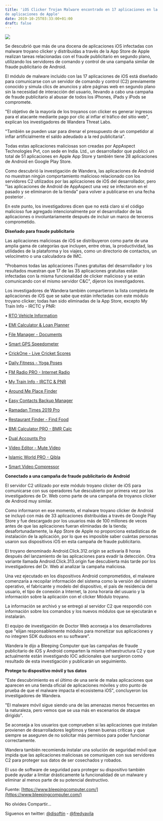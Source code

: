 ```yaml
---
title: 'iOS Clicker Trojan Malware encontrado en 17 aplicaciones en la tienda
de aplicaciones de Apple'
date: 2019-10-25T03:33:00+01:00
draft: false
---
```


[![](https://1.bp.blogspot.com/-DsLSd-kMstM/XbImL5weMEI/AAAAAAAALLk/KbWU5V6WwdEUQz0cn23zU-Ap1b6TMppRACLcBGAsYHQ/s640/The%2Binfected%2Bapps%2527%2Bicons.jpg)](https://1.bp.blogspot.com/-DsLSd-kMstM/XbImL5weMEI/AAAAAAAALLk/KbWU5V6WwdEUQz0cn23zU-Ap1b6TMppRACLcBGAsYHQ/s1600/The%2Binfected%2Bapps%2527%2Bicons.jpg)

  

Se descubrió que más de una docena de aplicaciones iOS infectadas con malware troyano clicker y distribuidas a través de la App Store de Apple realizan tareas relacionadas con el fraude publicitario en segundo plano, utilizando los servidores de comando y control de una campaña similar de fraude publicitario de Android.

  

El módulo de malware incluido con las 17 aplicaciones de iOS está diseñado para comunicarse con un servidor de comando y control (C2) previamente conocido y simula clics de anuncios y abre páginas web en segundo plano sin la necesidad de interacción del usuario, llevando a cabo una campaña de fraude publicitario al abusar de todos los iPhones, iPads y iPods se compromete.

  

"El objetivo de la mayoría de los troyanos con clicker es generar ingresos para el atacante mediante pago por clic al inflar el tráfico del sitio web", explican los investigadores de Wandera Threat Labs.

  

"También se pueden usar para drenar el presupuesto de un competidor al inflar artificialmente el saldo adeudado a la red publicitaria".

  

Todas estas aplicaciones maliciosas son creadas por AppAspect Technologies Pvt, con sede en India. Ltd., un desarrollador que publicó un total de 51 aplicaciones en Apple App Store y también tiene 28 aplicaciones de Android en Google Play Store.  

  

Como descubrió la investigación de Wandera, las aplicaciones de Android no muestran ningún comportamiento malicioso relacionado con los servidores C2 utilizados por las aplicaciones de iOS del desarrollador, pero "las aplicaciones de Android de AppAspect una vez se infectaron en el pasado y se eliminaron de la tienda" para volver a publicarse en una fecha posterior .

  

En este punto, los investigadores dicen que no está claro si el código malicioso fue agregado intencionalmente por el desarrollador de las aplicaciones o involuntariamente después de incluir un marco de terceros comprometido.

  

**Diseñado para fraude publicitario**

Las aplicaciones maliciosas de iOS se distribuyeron como parte de una amplia gama de categorías que incluyen, entre otras, la productividad, las utilidades de la plataforma y los viajes, como un directorio de contactos, un velocímetro o una calculadora de IMC.

  

"Probamos todas las aplicaciones iTunes gratuitas del desarrollador y los resultados muestran que 17 de las 35 aplicaciones gratuitas están infectadas con la misma funcionalidad de clicker malicioso y se están comunicando con el mismo servidor C&C", dijeron los investigadores.

  

Los investigadores de Wandera también compartieron la lista completa de aplicaciones de iOS que se sabe que están infectadas con este módulo troyano clicker; todas han sido eliminadas de la App Store, excepto My Train Info - IRCTC y PNR:

  

  

• [RTO Vehicle Information](https://apps.apple.com/us/app/rto-vehicle-information/id1450485590)

  

• [EMI Calculator & Loan Planner](https://apps.apple.com/us/app/emi-calculator-loan-planner/id914793563)

  

• [File Manager - Documents](https://apps.apple.com/us/app/file-manager-documents/id725481535)

  

• [Smart GPS Speedometer](https://apps.apple.com/us/app/smart-gps-speedometer/id711323002)

• [CrickOne - Live Cricket Scores](https://apps.apple.com/us/app/crickone-live-cricket-scores/id1442054817)

• [Daily Fitness - Yoga Poses](https://apps.apple.com/us/app/daily-fitness-yoga-poses/id1403821673)

• [FM Radio PRO - Internet Radio](https://apps.apple.com/us/app/fm-radio-pro-internet-radio/id1161687242)

• [My Train Info - IRCTC & PNR](https://apps.apple.com/in/app/my-train-info-irctc-pnr/id1442055777)​ 

• [Around Me Place Finder](https://apps.apple.com/us/app/around-me-place-finder/id777644468)

• [Easy Contacts Backup Manager](https://apps.apple.com/us/app/easy-contacts-backup-manager/id1467715236)

• [Ramadan Times 2019 Pro](https://apps.apple.com/us/app/ramadan-times-2019-pro/id1231325849)

• [Restaurant Finder - Find Food](https://apps.apple.com/us/app/restaurant-finder-find-food/id1124844019)

• [BMI Calculator PRO - BMR Calc](https://apps.apple.com/us/app/bmi-calculator-pro-bmr-calc/id1255564806)

• [Dual Accounts Pro](https://apps.apple.com/us/app/dual-accounts-pro/id1477313744)

• [Video Editor - Mute Video](https://apps.apple.com/us/app/video-editor-mute-video/id979159320)

• [Islamic World PRO - Qibla](https://apps.apple.com/us/app/islamic-world-pro-qibla/id882721185)

• [Smart Video Compressor](https://apps.apple.com/us/app/smart-video-compressor/id983621648)

  

  

**Conectado a una campaña de fraude publicitario de Android**

  

El servidor C2 utilizado por este módulo troyano clicker de iOS para comunicarse con sus operadores fue descubierto por primera vez por los investigadores de Dr. Web como parte de una campaña de troyanos clicker de Android muy similar.

  

Como informaron en ese momento, el malware troyano clicker de Android se incluyó con más de 33 aplicaciones distribuidas a través de Google Play Store y fue descargado por los usuarios más de 100 millones de veces antes de que las aplicaciones fueran eliminadas de la tienda; desafortunadamente, la App Store de Apple no proporciona estadísticas de instalación de la aplicación, por lo que es imposible saber cuántas personas usaron sus dispositivos iOS en esta campaña de fraude publicitario.

  

El troyano denominado Android.Click.312.origin se activaría 8 horas después del lanzamiento de las aplicaciones para evadir la detección. Otra variante llamada Android.Click.313.origin fue descubierta más tarde por los investigadores del Dr. Web al analizar la campaña maliciosa.

  

Una vez ejecutado en los dispositivos Android comprometidos, el malware comenzaría a recopilar información del sistema como la versión del sistema operativo, el fabricante y modelo del dispositivo, el país de residencia del usuario, el tipo de conexión a Internet, la zona horaria del usuario y la información sobre la aplicación con el clicker Módulo troyano.

  

La información se archivó y se entregó al servidor C2 que respondió con información sobre los comandos y los nuevos módulos que se ejecutarán e instalarán.

  

El equipo de investigación de Doctor Web aconseja a los desarrolladores que "elijan responsablemente módulos para monetizar sus aplicaciones y no integren SDK dudosos en su software".

  

Wandera le dijo a Bleeping Computer que las campañas de fraude publicitario de iOS y Android comparten la misma infraestructura C2 y que actualmente están investigando IOC adicionales que surgieron como resultado de esta investigación y publicarán un seguimiento.

  

**Protege tu dispositivo móvil y tus datos**

"Este descubrimiento es el último de una serie de malas aplicaciones que aparecen en una tienda oficial de aplicaciones móviles y otro punto de prueba de que el malware impacta el ecosistema iOS", concluyeron los investigadores de Wandera.

  

"El malware móvil sigue siendo una de las amenazas menos frecuentes en la naturaleza, pero vemos que se usa más en escenarios de ataque dirigido".

  

Se aconseja a los usuarios que comprueben si las aplicaciones que instalan provienen de desarrolladores legítimos y tienen buenas críticas y que siempre se aseguren de no solicitar más permisos para poder funcionar correctamente.

  

Wandera también recomienda instalar una solución de seguridad móvil que impida que las aplicaciones maliciosas se comuniquen con sus servidores C2 para proteger sus datos de ser cosechados y robados.

  

El uso de software de seguridad para proteger su dispositivo también puede ayudar a limitar drásticamente la funcionalidad de un malware y eliminar al menos parte de su potencial destructivo.  
  
  
  

Fuente: [https://www.bleepingcomputer.com/](https://www.bleepingcomputer.com/)

No olvides Compartir...

Siguenos en twitter: [@disoftin](http://twitter.com/disoftin) - [@fredyavila](http://twitter.com/fredyavila)